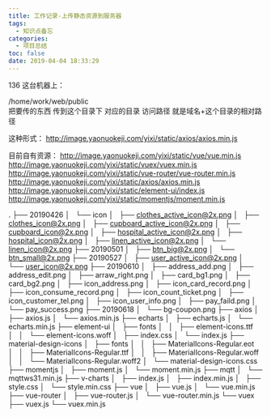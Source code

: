 ```yaml
---
title: 工作记录-上传静态资源到服务器
tags:
  - 知识点备忘
categories:
  - 项目总结
toc: false
date: 2019-04-04 18:33:29
---
```


136 这台机器上：

/home/work/web/public  
把要传的东西 传到这个目录下 对应的目录
访问路径 就是域名+这个目录的相对路径
<!-- more -->
这种形式：
http://image.yaonuokeji.com/yixi/static/axios/axios.min.js

目前自有资源：
http://image.yaonuokeji.com/yixi/static/vue/vue.min.js
http://image.yaonuokeji.com/yixi/static/vuex/vuex.min.js
http://image.yaonuokeji.com/yixi/static/vue-router/vue-router.min.js
http://image.yaonuokeji.com/yixi/static/axios/axios.min.js
http://image.yaonuokeji.com/yixi/static/element-ui/index.js
http://image.yaonuokeji.com/yixi/static/momentjs/moment.min.js

.
├── 20190426
│   └── icon
│       ├── clothes_active_icon@2x.png
│       ├── clothes_icon@2x.png
│       ├── cupboard_active_icon@2x.png
│       ├── cupboard_icon@2x.png
│       ├── hospital_active_icon@2x.png
│       ├── hospital_icon@2x.png
│       ├── linen_active_icon@2x.png
│       └── linen_icon@2x.png
├── 20190501
│   ├── btn_big@2x.png
│   └── btn_small@2x.png
├── 20190527
│   ├── user_active_icon@2x.png
│   └── user_icon@2x.png
├── 20190610
│   ├── address_add.png
│   ├── address_edit.png
│   ├── arraw_right.png
│   ├── card_bg1.png
│   ├── card_bg2.png
│   ├── icon_address.png
│   ├── icon_card_record.png
│   ├── icon_consume_record.png
│   ├── icon_count_ticket.png
│   ├── icon_customer_tel.png
│   ├── icon_user_info.png
│   ├── pay_faild.png
│   └── pay_success.png
├── 20190618
│   └── bg-coupon.png
├── axios
│   ├── axios.js
│   └── axios.min.js
├── echarts
│   ├── echarts.js
│   └── echarts.min.js
├── element-ui
│   ├── fonts
│   │   ├── element-icons.ttf
│   │   └── element-icons.woff
│   ├── index.css
│   └── index.js
├── material-design-icons
│   ├── fonts
│   │   ├── MaterialIcons-Regular.eot
│   │   ├── MaterialIcons-Regular.ttf
│   │   ├── MaterialIcons-Regular.woff
│   │   └── MaterialIcons-Regular.woff2
│   └── material-design-icons.css
├── momentjs
│   ├── moment.js
│   └── moment.min.js
├── mqtt
│   └── mqttws31.min.js
├── v-charts
│   ├── index.js
│   ├── index.min.js
│   ├── style.css
│   └── style.min.css
├── vue
│   ├── vue.js
│   └── vue.min.js
├── vue-router
│   ├── vue-router.js
│   └── vue-router.min.js
└── vuex
    ├── vuex.js
    └── vuex.min.js
